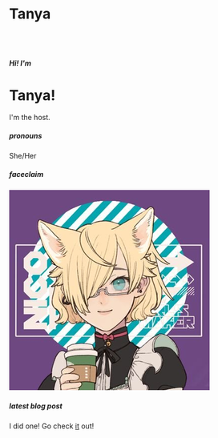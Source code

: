 # Tanya
<br /><br />
##### Hi! I'm
# Tanya!

I'm the host.

##### pronouns
She/Her

##### faceclaim
![Tanya's Picrew](./hm-picrews/Tanya-Picrew.jpg?raw=true)

##### latest blog post
I did one! Go check [it](tanyalebean.github.io/blog/blog_most_recent) out!
